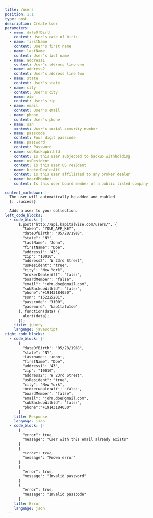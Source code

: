 ```yaml
---
title: /users
position: 1.1
type: post
description: Create User
parameters:
  - name: dateOfBirth
    content: User's date of birth
  - name: firstName
    content: User's first name
  - name: lastName
    content: User's last name
  - name: address1
    content: User's address line one
  - name: address2
    content: User's address line two
  - name: state
    content: User's state
  - name: city
    content: User's city
  - name: zip
    content: User's zip
  - name: email
    content: User's email
  - name: phone
    content: User's phone
  - name: ssn
    content: User's social security number
  - name: passcode
    content: Four digit passcode 
  - name: password
    content: Password
  - name: subBackupWithld
    content: Is this user subjected to backup withholding 
  - name: usResident
    content: Is this user US resident
  - name: brokerDealerAff
    content: Is this user affiliated to any broker dealer
  - name: boardMember
    content: Is this user board member of a public listed company

content_markdown: |-
  The user will automatically be added and enabled
  {: .success}

  Adds a user to your collection.
left_code_blocks:
  - code_block: |-
      $.post("http://api.kapitalwise.com/users/", {
        "token": "YOUR_APP_KEY",
        "dateOfBirth": "05/28/1988",
        "state": "NY",
        "lastName": "John",
        "firstName": "Doe",
        "address1": "43",
        "zip": "10010",
        "address2": "W 23rd Street",
        "usResident": "true",
        "city": "New York",
        "brokerDealerAff": "false",
        "boardMember": "false",
        "email": "john.doe@gmail.com",
        "subBackupWithld": "false",
        "phone":"+19143184030",
        "ssn": "152225201",
        "passcode": "3100",
        "password": "kap1talw1se"
      }, function(data) {
        alert(data);
      });
    title: jQuery
    language: javascript
right_code_blocks:
  - code_block: |-
      { 
        "dateOfBirth": "05/28/1988",
        "state": "NY",
        "lastName": "John",
        "firstName": "Doe",
        "address1": "43",
        "zip": "10010",
        "address2": "W 23rd Street",
        "usResident": "true",
        "city": "New York",
        "brokerDealerAff": "false",
        "boardMember": "false",
        "email": "john.doe@gmail.com",
        "subBackupWithld": "false",
        "phone":"+19143184030"
      }
    title: Response
    language: json
  - code_block: |-
      {
        "error": true,
        "message": "User with this email already exists"
      }
      {
        "error": true,
        "message": "Known error"
      }
      {
        "error": true,
        "message": "Invalid password"
      }
      {
        "error": true,
        "message": "Invalid passcode"
      }
    title: Error
    language: json
---
```



